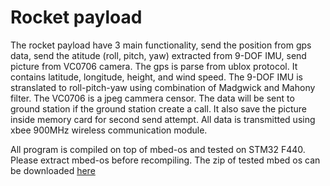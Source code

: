 # Rocket payload
The rocket payload have 3 main functionality, send the position from gps data, send the atitude (roll, pitch, yaw) extracted from 9-DOF IMU, send picture from VC0706 camera. The gps is parse from ublox protocol. It contains latitude, longitude, height, and wind speed. The 9-DOF IMU is stranslated to roll-pitch-yaw using combination of Madgwick and Mahony filter. The VC0706 is a jpeg cammera censor. The data will be sent to ground station if the ground station create a call. It also save the picture inside memory card for second send attempt. All data is transmitted using xbee 900MHz wireless communication module.

All program is compiled on top of mbed-os and tested on STM32 F440. Please extract mbed-os before recompiling. The zip of tested mbed os can be downloaded [here](https://drive.google.com/file/d/1gtyZMu3_KcnWADjW88rNP_wWM9JfJ9S3/view?usp=sharing)
